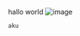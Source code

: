 hallo world
![image](https://user-images.githubusercontent.com/59303583/210098488-2fc84c80-d995-4548-bdca-f3c50bd0f535.png)

```
aku
```
